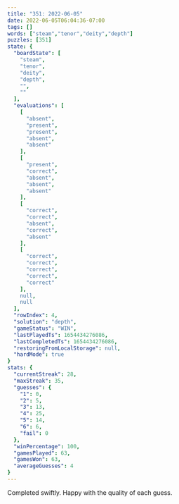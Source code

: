 ```yaml
---
title: "351: 2022-06-05"
date: 2022-06-05T06:04:36-07:00
tags: []
words: ["steam","tenor","deity","depth"]
puzzles: [351]
state: {
  "boardState": [
    "steam",
    "tenor",
    "deity",
    "depth",
    "",
    ""
  ],
  "evaluations": [
    [
      "absent",
      "present",
      "present",
      "absent",
      "absent"
    ],
    [
      "present",
      "correct",
      "absent",
      "absent",
      "absent"
    ],
    [
      "correct",
      "correct",
      "absent",
      "correct",
      "absent"
    ],
    [
      "correct",
      "correct",
      "correct",
      "correct",
      "correct"
    ],
    null,
    null
  ],
  "rowIndex": 4,
  "solution": "depth",
  "gameStatus": "WIN",
  "lastPlayedTs": 1654434276086,
  "lastCompletedTs": 1654434276086,
  "restoringFromLocalStorage": null,
  "hardMode": true
}
stats: {
  "currentStreak": 28,
  "maxStreak": 35,
  "guesses": {
    "1": 0,
    "2": 5,
    "3": 13,
    "4": 25,
    "5": 14,
    "6": 6,
    "fail": 0
  },
  "winPercentage": 100,
  "gamesPlayed": 63,
  "gamesWon": 63,
  "averageGuesses": 4
}
---
```


<!-- more -->
Completed swiftly. Happy with the quality of each guess. 
